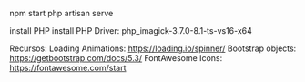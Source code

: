 npm start
php artisan serve

install PHP
install PHP Driver: php_imagick-3.7.0-8.1-ts-vs16-x64

Recursos:
Loading Animations: https://loading.io/spinner/
Bootstrap objects: https://getbootstrap.com/docs/5.3/
FontAwesome Icons: https://fontawesome.com/start